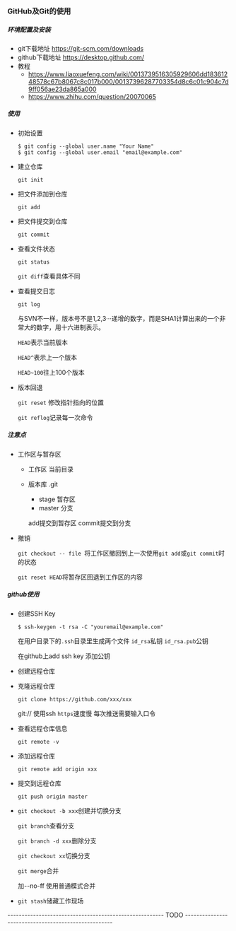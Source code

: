 ### GitHub及Git的使用

##### 环境配置及安装

* git下载地址 https://git-scm.com/downloads
* github下载地址 https://desktop.github.com/
* 教程
  * https://www.liaoxuefeng.com/wiki/0013739516305929606dd18361248578c67b8067c8c017b000/00137396287703354d8c6c01c904c7d9ff056ae23da865a000
  * https://www.zhihu.com/question/20070065

##### 使用

* 初始设置

  ```
  $ git config --global user.name "Your Name"
  $ git config --global user.email "email@example.com"
  ```

* 建立仓库

  `git init`

* 把文件添加到仓库

  `git add`

* 把文件提交到仓库

  `git commit`

* 查看文件状态

  `git status`

  `git diff`查看具体不同

* 查看提交日志

  `git log`

  与SVN不一样，版本号不是1,2,3···递增的数字，而是SHA1计算出来的一个非常大的数字，用十六进制表示。

  `HEAD`表示当前版本

  `HEAD^`表示上一个版本 

  `HEAD~100`往上100个版本

* 版本回退

  `git reset` 修改指针指向的位置

  `git reflog`记录每一次命令



##### 注意点

* 工作区与暂存区

  * 工作区 当前目录

  * 版本库 .git

     * stage 暂存区
     * master 分支

    add提交到暂存区 commit提交到分支

* 撤销

  `git checkout -- file `将工作区撤回到上一次使用`git add`或`git commit`时的状态

  `git reset HEAD`将暂存区回退到工作区的内容

##### github使用

* 创建SSH Key

  `$ ssh-keygen -t rsa -C "youremail@example.com"`

  在用户目录下的`.ssh`目录里生成两个文件 `id_rsa`私钥 `id_rsa.pub`公钥 

  在github上add ssh key 添加公钥

* 创建远程仓库

* 克隆远程仓库

  `git clone https://github.com/xxx/xxx`

  git:// 使用ssh `https`速度慢 每次推送需要输入口令

* 查看远程仓库信息

  `git remote -v`

* 添加远程仓库

  `git remote add origin xxx`

* 提交到远程仓库

  `git push origin master`

* `git checkout -b xxx`创建并切换分支

  `git branch`查看分支

  `git branch -d xxx`删除分支

  `git checkout xx`切换分支

  `git merge`合并

  加--no-ff 使用普通模式合并

* `git stash`储藏工作现场

------------------------------------------------------- TODO ----------------------------------------------------